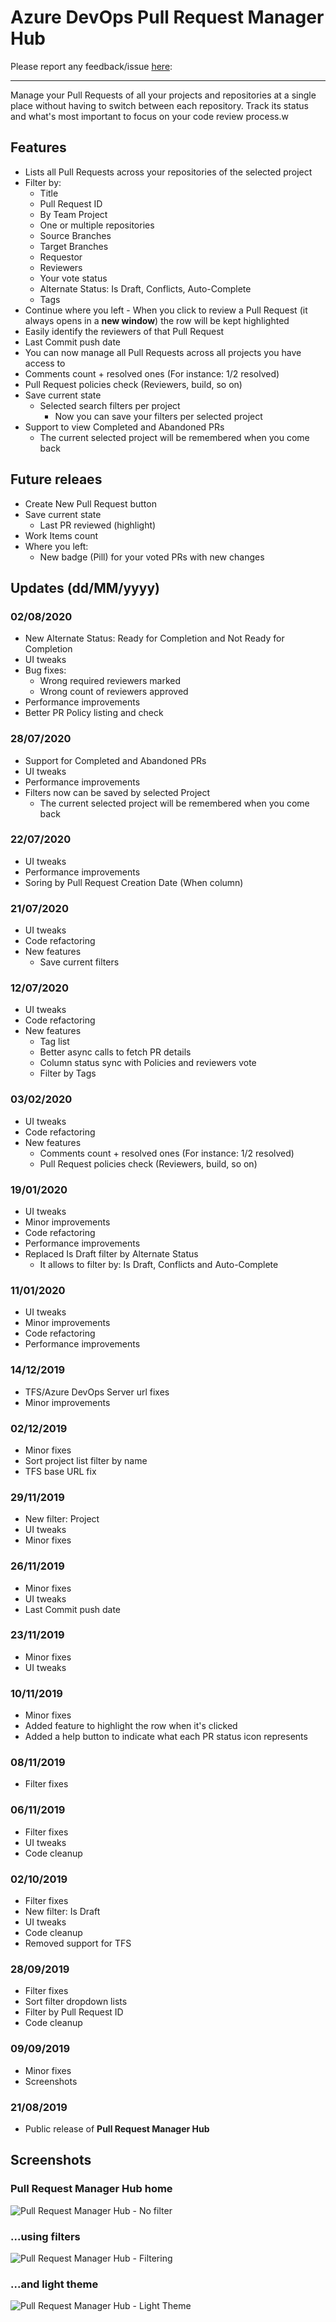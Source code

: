 # Azure DevOps Pull Request Manager Hub

Please report any feedback/issue [here](https://github.com/cribeiro84/azure-devops-pull-request-hub):

------

Manage your Pull Requests of all your projects and repositories at a single place without having to switch between each repository. Track its status and what's most important to focus on your code review process.w

## Features

- Lists all Pull Requests across your repositories of the selected project
- Filter by:
  - Title
  - Pull Request ID
  - By Team Project
  - One or multiple repositories
  - Source Branches
  - Target Branches
  - Requestor
  - Reviewers
  - Your vote status
  - Alternate Status: Is Draft, Conflicts, Auto-Complete
  - Tags
- Continue where you left - When you click to review a Pull Request (it always opens in a **new window**) the row will be kept highlighted
- Easily identify the reviewers of that Pull Request
- Last Commit push date
- You can now manage all Pull Requests across all projects you have access to
- Comments count + resolved ones (For instance: 1/2 resolved)
- Pull Request policies check (Reviewers, build, so on)
- Save current state
  - Selected search filters per project
    - Now you can save your filters per selected project
- Support to view Completed and Abandoned PRs
  - The current selected project will be remembered when you come back

## Future releaes

- Create New Pull Request button
- Save current state
  - Last PR reviewed (highlight)
- Work Items count
- Where you left:
  - New badge (Pill) for your voted PRs with new changes

## Updates (dd/MM/yyyy)

### 02/08/2020

- New Alternate Status: Ready for Completion and Not Ready for Completion
- UI tweaks
- Bug fixes: 
  - Wrong required reviewers marked 
  - Wrong count of reviewers approved
- Performance improvements
- Better PR Policy listing and check

### 28/07/2020

- Support for Completed and Abandoned PRs
- UI tweaks
- Performance improvements
- Filters now can be saved by selected Project
  - The current selected project will be remembered when you come back

### 22/07/2020

- UI tweaks
- Performance improvements
- Soring by Pull Request Creation Date (When column)

### 21/07/2020

- UI tweaks
- Code refactoring
- New features
  - Save current filters

### 12/07/2020

- UI tweaks
- Code refactoring
- New features
  - Tag list
  - Better async calls to fetch PR details
  - Column status sync with Policies and reviewers vote
  - Filter by Tags

### 03/02/2020

- UI tweaks
- Code refactoring
- New features
  - Comments count + resolved ones (For instance: 1/2 resolved)
  - Pull Request policies check (Reviewers, build, so on)

### 19/01/2020

- UI tweaks
- Minor improvements
- Code refactoring
- Performance improvements
- Replaced Is Draft filter by Alternate Status
  - It allows to filter by: Is Draft, Conflicts and Auto-Complete

### 11/01/2020

- UI tweaks
- Minor improvements
- Code refactoring
- Performance improvements

### 14/12/2019

- TFS/Azure DevOps Server url fixes
- Minor improvements

### 02/12/2019

- Minor fixes
- Sort project list filter by name
- TFS base URL fix

### 29/11/2019

- New filter: Project
- UI tweaks
- Minor fixes

### 26/11/2019

- Minor fixes
- UI tweaks
- Last Commit push date

### 23/11/2019

- Minor fixes
- UI tweaks

### 10/11/2019

- Minor fixes
- Added feature to highlight the row when it's clicked
- Added a help button to indicate what each PR status icon represents

### 08/11/2019

- Filter fixes

### 06/11/2019

- Filter fixes
- UI tweaks
- Code cleanup

### 02/10/2019

- Filter fixes
- New filter: Is Draft
- UI tweaks
- Code cleanup
- Removed support for TFS

### 28/09/2019

- Filter fixes
- Sort filter dropdown lists
- Filter by Pull Request ID
- Code cleanup

### 09/09/2019

- Minor fixes
- Screenshots

### 21/08/2019

- Public release of **Pull Request Manager Hub**

## Screenshots

### Pull Request Manager Hub home

![Pull Request Manager Hub - No filter](marketplace/screenshots/screenshot-01.png)

### ...using filters

![Pull Request Manager Hub - Filtering](marketplace/screenshots/screenshot-02.png)

### ...and light theme

![Pull Request Manager Hub - Light Theme](marketplace/screenshots/screenshot-03.png)
